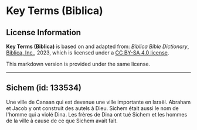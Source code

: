 # Key Terms (Biblica)

## License Information

**Key Terms (Biblica)** is based on and adapted from: _Biblica Bible Dictionary_, [Biblica, Inc.](https://www.biblica.com/), 2023, which is licensed under a [CC BY-SA 4.0 license](https://creativecommons.org/licenses/by-sa/4.0/legalcode.en).

This markdown version is provided under the same license.



--------------------------------

## Sichem (id: 133534)

Une ville de Canaan qui est devenue une ville importante en Israël. Abraham et Jacob y ont construit des autels à Dieu. Sichem était aussi le nom de l'homme qui a violé Dina. Les frères de Dina ont tué Sichem et les hommes de la ville à cause de ce que Sichem avait fait.


